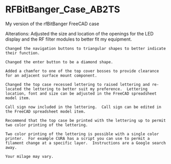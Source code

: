 # RFBitBanger_Case_AB2TS
 My version of the rfBitBanger FreeCAD case

Alterations:
	Adjusted the size and location of the openings for the LED display and the RF filter modules to better fit my equipment.

	Changed the navigation buttons to triangular shapes to better indicate their function.

	Changed the enter button to be a diamond shape.

	Added a chamfer to one of the top cover bosses to provide clearance for an adjacent surface mount component.

	Changed the top case recessed lettering to raised lettering and re-located the lettering to better suit my preference.  Lettering location, font and size can be adjusted in the FreeCAD spreadsheet model item.

	Call sign now included in the lettering.  Call sign can be edited in the FreeCAD spreadsheet model item.

	Recommend that the top case be printed with the lettering up to permit two color printing of the lettering.

	Two color printing of the lettering is possible with a single color printer.  For example CURA has a script you can use to permit a filament change at a specific layer.  Instructions are a Google search away.

	Your milage may vary.  

	
